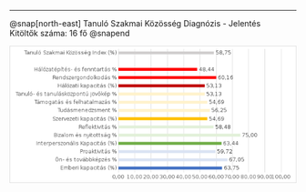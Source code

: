 ---


@snap[north-east]
Tanuló Szakmai Közösség Diagnózis - Jelentés <br/>Kitöltők száma: 16 fő
@snapend

![img](god/hetfo/20190114/tszk_export.png)
